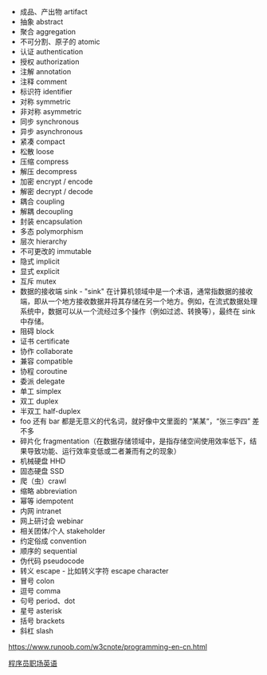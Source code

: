 * 成品、产出物 artifact
* 抽象 abstract
* 聚合 aggregation
* 不可分割、原子的 atomic
* 认证 authentication
* 授权 authorization
* 注解 annotation
* 注释 comment
* 标识符 identifier
* 对称 symmetric
* 非对称 asymmetric
* 同步 synchronous
* 异步 asynchronous
* 紧凑 compact
* 松散 loose
* 压缩 compress
* 解压 decompress
* 加密 encrypt / encode
* 解密 decrypt / decode
* 耦合 coupling
* 解耦 decoupling
* 封装 encapsulation
* 多态 polymorphism
* 层次 hierarchy
* 不可更改的 immutable
* 隐式 implicit
* 显式 explicit
* 互斥 mutex
* 数据的接收端 sink - "sink" 在计算机领域中是一个术语，通常指数据的接收端，即从一个地方接收数据并将其存储在另一个地方。例如，在流式数据处理系统中，数据可以从一个流经过多个操作（例如过滤、转换等），最终在 sink 中存储。
* 阻碍 block
* 证书 certificate
* 协作 collaborate
* 兼容 compatible
* 协程 coroutine
* 委派 delegate
* 单工 simplex 
* 双工 duplex 
* 半双工 half-duplex
* foo 还有 bar 都是无意义的代名词，就好像中文里面的 “某某“，“张三李四” 差不多
* 碎片化 fragmentation（在数据存储领域中，是指存储空间使用效率低下，结果导致功能、运行效率变低或二者兼而有之的现象）
* 机械硬盘 HHD
* 固态硬盘 SSD
* 爬（虫）crawl
* 缩略 abbreviation
* 幂等 idempotent
* 内网 intranet
* 网上研讨会 webinar
* 相关团体/个人 stakeholder
* 约定俗成 convention
* 顺序的 sequential
* 伪代码 pseudocode
* 转义 escape - 比如转义字符 escape character
* 冒号 colon
* 逗号 comma
* 句号 period、dot
* 星号 asterisk
* 括号 brackets
* 斜杠 slash

https://www.runoob.com/w3cnote/programming-en-cn.html  
  
[程序员职场英语](https://www.youtube.com/watch?v=Oe2JyRc3GNg)  

